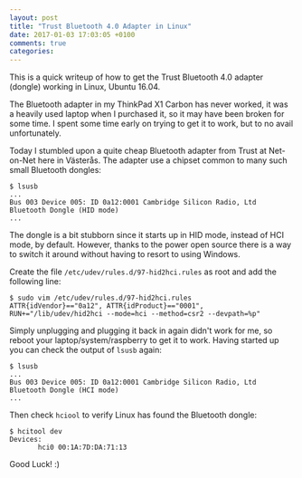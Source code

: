 ```yaml
---
layout: post
title: "Trust Bluetooth 4.0 Adapter in Linux"
date: 2017-01-03 17:03:05 +0100
comments: true
categories:
---
```


This is a quick writeup of how to get the Trust Bluetooth 4.0 adapter
(dongle) working in Linux, Ubuntu 16.04.

<!-- more -->

The Bluetooth adapter in my ThinkPad X1 Carbon has never worked, it was
a heavily used laptop when I purchased it, so it may have been broken
for some time.  I spent some time early on trying to get it to work, but
to no avail unfortunately.

Today I stumbled upon a quite cheap Bluetooth adapter from Trust at
Net-on-Net here in Västerås.  The adapter use a chipset common to many
such small Bluetooth dongles:

    $ lsusb
    ...
    Bus 003 Device 005: ID 0a12:0001 Cambridge Silicon Radio, Ltd Bluetooth Dongle (HID mode)
    ...

The dongle is a bit stubborn since it starts up in HID mode, instead of
HCI mode, by default.  However, thanks to the power open source there
is a way to switch it around without having to resort to using Windows.

Create the file `/etc/udev/rules.d/97-hid2hci.rules` as root and add
the following line:

    $ sudo vim /etc/udev/rules.d/97-hid2hci.rules
    ATTR{idVendor}=="0a12", ATTR{idProduct}=="0001", RUN+="/lib/udev/hid2hci --mode=hci --method=csr2 --devpath=%p"

Simply unplugging and plugging it back in again didn't work for me, so
reboot your laptop/system/raspberry to get it to work.  Having started
up you can check the output of `lsusb` again:

    $ lsusb
    ...
    Bus 003 Device 005: ID 0a12:0001 Cambridge Silicon Radio, Ltd Bluetooth Dongle (HCI mode)
    ...

Then check `hciool` to verify Linux has found the Bluetooth dongle:

    $ hcitool dev
    Devices:
           hci0	00:1A:7D:DA:71:13

Good Luck! :)

<!--
  -- Local Variables:
  -- mode: markdown
  -- End:
  -->
